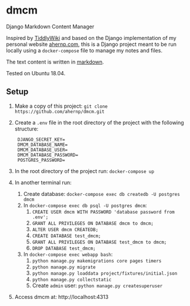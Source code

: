 # dmcm

Django Markdown Content Manager

Inspired by [TiddlyWiki](https://tiddlywiki.com/) and based on the Django implementation
of my personal website [ahernp.com](http://ahernp.com), this is a Django project
meant to be run locally using a `docker-compose` file to manage my notes and files.

The text content is written in [markdown](https://daringfireball.net/projects/markdown/syntax).

Tested on Ubuntu 18.04.

## Setup

1. Make a copy of this project: `git clone https://github.com/ahernp/dmcm.git`
1. Create a `.env` file in the root directory of the project with the following structure:

        DJANGO_SECRET_KEY=
        DMCM_DATABASE_NAME=
        DMCM_DATABASE_USER=
        DMCM_DATABASE_PASSWORD=
        POSTGRES_PASSWORD=

1. In the root directory of the project run: `docker-compose up`
1. In another terminal run:
   1. Create database: `docker-compose exec db createdb -U postgres dmcm`
   1. In `docker-compose exec db psql -U postgres dmcm`:
      1. `CREATE USER dmcm WITH PASSWORD 'database password from .env';`
      1. `GRANT ALL PRIVILEGES ON DATABASE dmcm to dmcm;`
      1. `ALTER USER dmcm CREATEDB;`
      1. `CREATE DATABASE test_dmcm;`
      1. `GRANT ALL PRIVILEGES ON DATABASE test_dmcm to dmcm;`
      1. `DROP DATABASE test_dmcm;`
   1. In `docker-compose exec webapp bash`:
      1. `python manage.py makemigrations core pages timers`
      1. `python manage.py migrate`
      1. `python manage.py loaddata project/fixtures/initial.json`
      1. `python manage.py collectstatic`
      1. Create `admin` user: `python manage.py createsuperuser`
1. Access dmcm at: http://localhost:4313
